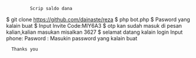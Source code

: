              Scrip saldo dana 
$ git clone https://github.com/dainaste/reza
$ php bot.php
$ Pasword yang kalain buat 
$ Input Invite Code:MIY6A3
$ otp kan sudah masuk di pesan kalian,kalian masukan misalkan 3627
$ selamat datang kalain login
  Input phone:
  Pasword    :
Masukin password yang kalain buat 

      Thanks you

